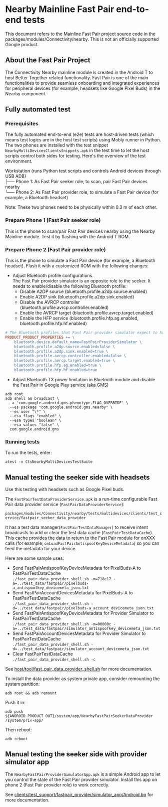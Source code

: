 # Nearby Mainline Fast Pair end-to-end tests

This document refers to the Mainline Fast Pair project source code in the
packages/modules/Connectivity/nearby. This is not an officially supported Google
product.

## About the Fast Pair Project

The Connectivity Nearby mainline module is created in the Android T to host
Better Together related functionality. Fast Pair is one of the main
functionalities to provide seamless onboarding and integrated experiences for
peripheral devices (for example, headsets like Google Pixel Buds) in the Nearby
component.

## Fully automated test

### Prerequisites

The fully automated end-to-end (e2e) tests are host-driven tests (which means
test logics are in the host test scripts) using Mobly runner in Python. The two
phones are installed with the test snippet
`NearbyMultiDevicesClientsSnippets.apk` in the test time to let the host scripts
control both sides for testing. Here's the overview of the test environment.

Workstation (runs Python test scripts and controls Android devices through USB
ADB) \
├── Phone 1: As Fast Pair seeker role, to scan, pair Fast Pair devices nearby \
└── Phone 2: As Fast Pair provider role, to simulate a Fast Pair device (for
example, a Bluetooth headset)

Note: These two phones need to be physically within 0.3 m of each other.

### Prepare Phone 1 (Fast Pair seeker role)

This is the phone to scan/pair Fast Pair devices nearby using the Nearby
Mainline module. Test it by flashing with the Android T ROM.

### Prepare Phone 2 (Fast Pair provider role)

This is the phone to simulate a Fast Pair device (for example, a Bluetooth
headset). Flash it with a customized ROM with the following changes:

*   Adjust Bluetooth profile configurations. \
    The Fast Pair provider simulator is an opposite role to the seeker. It needs
    to enable/disable the following Bluetooth profile:
    *   Disable A2DP source (bluetooth.profile.a2dp.source.enabled)
    *   Enable A2DP sink (bluetooth.profile.a2dp.sink.enabled)
    *   Disable the AVRCP controller (bluetooth.profile.avrcp.controller.enabled)
    *   Enable the AVRCP target (bluetooth.profile.avrcp.target.enabled)
    *   Enable the HFP service (bluetooth.profile.hfp.ag.enabled, bluetooth.profile.hfp.hf.enabled)

```makefile
# The Bluetooth profiles that Fast Pair provider simulator expect to have enabled.
PRODUCT_PRODUCT_PROPERTIES += \
    bluetooth.device.default_name=FastPairProviderSimulator \
    bluetooth.profile.a2dp.source.enabled=false \
    bluetooth.profile.a2dp.sink.enabled=true \
    bluetooth.profile.avrcp.controller.enabled=false \
    bluetooth.profile.avrcp.target.enabled=true \
    bluetooth.profile.hfp.ag.enabled=true \
    bluetooth.profile.hfp.hf.enabled=true
```

*   Adjust Bluetooth TX power limitation in Bluetooth module and disable the
    Fast Pair in Google Play service (aka GMS)

```shell
adb root
adb shell am broadcast \
  -a 'com.google.android.gms.phenotype.FLAG_OVERRIDE' \
  --es package "com.google.android.gms.nearby" \
  --es user "\*" \
  --esa flags "enabled" \
  --esa types "boolean" \
  --esa values "false" \
  com.google.android.gms
```

### Running tests

To run the tests, enter:

```shell
atest -v CtsNearbyMultiDevicesTestSuite
```

## Manual testing the seeker side with headsets

Use this testing with headsets such as Google Pixel buds.

The `FastPairTestDataProviderService.apk` is a run-time configurable Fast Pair
data provider service (`FastPairDataProviderService`):

`packages/modules/Connectivity/nearby/tests/multidevices/clients/test_service/fastpair_seeker_data_provider`

It has a test data manager(`FastPairTestDataManager`) to receive intent
broadcasts to add or clear the test data cache (`FastPairTestDataCache`). This
cache provides the data to return to the Fast Pair module for onXXX calls (for
example, `onLoadFastPairAntispoofKeyDeviceMetadata`) so you can feed the
metadata for your device.

Here are some sample uses:

*   Send FastPairAntispoofKeyDeviceMetadata for PixelBuds-A to
    FastPairTestDataCache \
    `./fast_pair_data_provider_shell.sh -m=718c17
    -a=../test_data/fastpair/pixelbuds-a_antispoofkey_devicemeta_json.txt`
*   Send FastPairAccountDevicesMetadata for PixelBuds-A to FastPairTestDataCache
    \
    `./fast_pair_data_provider_shell.sh
    -d=../test_data/fastpair/pixelbuds-a_account_devicemeta_json.txt`
*   Send FastPairAntispoofKeyDeviceMetadata for Provider Simulator to
    FastPairTestDataCache \
    `./fast_pair_data_provider_shell.sh -m=00000c
    -a=../test_data/fastpair/simulator_antispoofkey_devicemeta_json.txt`
*   Send FastPairAccountDevicesMetadata for Provider Simulator to
    FastPairTestDataCache \
    `./fast_pair_data_provider_shell.sh
    -d=../test_data/fastpair/simulator_account_devicemeta_json.txt`
*   Clear FastPairTestDataCache \
    `./fast_pair_data_provider_shell.sh -c`

See
[host/tool/fast_pair_data_provider_shell.sh](host/tool/fast_pair_data_provider_shell.sh)
for more documentation.

To install the data provider as system private app, consider remounting the
system partition:

```
adb root && adb remount
```

Push it in:

```
adb push ${ANDROID_PRODUCT_OUT}/system/app/NearbyFastPairSeekerDataProvider
/system/priv-app/
```

Then reboot:

```
adb reboot
```

## Manual testing the seeker side with provider simulator app

The `NearbyFastPairProviderSimulatorApp.apk` is a simple Android app to let you
control the state of the Fast Pair provider simulator. Install this app on phone
2 (Fast Pair provider role) to work correctly.

See
[clients/test_support/fastpair_provider/simulator_app/Android.bp](clients/test_support/fastpair_provider/simulator_app/Android.bp)
for more documentation.
